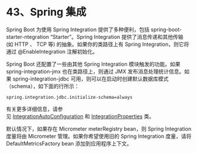# 43、Spring 集成

Spring Boot 为使用 Spring Integration 提供了多种便利，包括 spring-boot-starter-ntegration “Starter”。Spring Integration 提供了消息传递和其他传输 (如 HTTP 、 TCP 等) 的抽象。如果你的类路径上有 Spring Integration，则它将通过 @EnableIntegration 注解初始化。

Spring Boot 还配置了一些由其他 Spring Integration 模块触发的功能。如果 spring-integration-jmx 也在类路径上，则通过 JMX 发布消息处理统计信息。如果 spring-integration-jdbc 可用，则可以在启动时创建默认数据库模式（schema），如下面的行所示：

```
spring.integration.jdbc.initialize-schema=always
```

有关更多详细信息，请参见 [IntegrationAutoConfiguration](https://github.com/spring-projects/spring-boot/tree/v2.1.6.RELEASE/spring-boot-project/spring-boot-autoconfigure/src/main/java/org/springframework/boot/autoconfigure/integration/IntegrationAutoConfiguration.java) 和 [IntegrationProperties](https://github.com/spring-projects/spring-boot/tree/v2.1.6.RELEASE/spring-boot-project/spring-boot-autoconfigure/src/main/java/org/springframework/boot/autoconfigure/integration/IntegrationProperties.java) 类。

默认情况下，如果存在 Micrometer meterRegistry bean，则 Spring Integration 度量将由 Micrometer 管理。如果你希望使用旧的 Spring Integration 度量，请将 DefaultMetricsFactory bean 添加到应用程序上下文。
